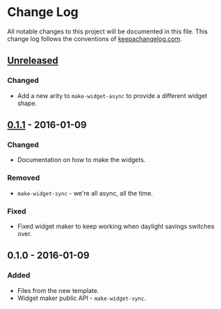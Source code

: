 # Change Log
All notable changes to this project will be documented in this file. This change log follows the conventions of [keepachangelog.com](http://keepachangelog.com/).

## [Unreleased][unreleased]
### Changed
- Add a new arity to `make-widget-async` to provide a different widget shape.

## [0.1.1] - 2016-01-09
### Changed
- Documentation on how to make the widgets.

### Removed
- `make-widget-sync` - we're all async, all the time.

### Fixed
- Fixed widget maker to keep working when daylight savings switches over.

## 0.1.0 - 2016-01-09
### Added
- Files from the new template.
- Widget maker public API - `make-widget-sync`.

[unreleased]: https://github.com/your-name/clojure_testing/compare/0.1.1...HEAD
[0.1.1]: https://github.com/your-name/clojure_testing/compare/0.1.0...0.1.1

